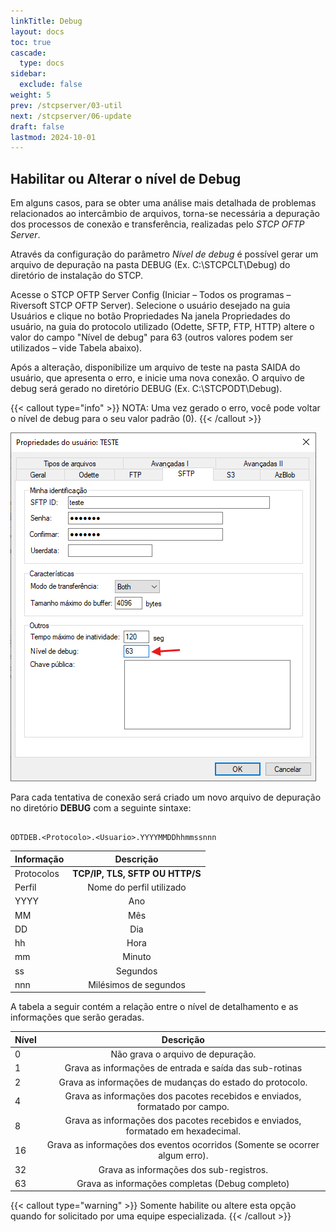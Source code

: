 ```yaml
---
linkTitle: Debug
layout: docs
toc: true
cascade:
  type: docs
sidebar:
  exclude: false
weight: 5
prev: /stcpserver/03-util
next: /stcpserver/06-update
draft: false
lastmod: 2024-10-01
---
```

## Habilitar ou Alterar o nível de Debug

Em alguns casos, para se obter uma análise mais detalhada de problemas relacionados ao intercâmbio de arquivos, torna-se necessária a depuração dos processos de conexão e transferência, realizadas pelo *STCP OFTP Server*.

Através da configuração do parâmetro *Nível de debug* é possível gerar um arquivo de depuração na pasta DEBUG (Ex. C:\STCPCLT\Debug) do diretório de instalação do STCP.

Acesse o STCP OFTP Server Config (Iniciar – Todos os programas – Riversoft STCP OFTP Server). Selecione o usuário desejado na guia Usuários e clique no botão Propriedades Na janela Propriedades do usuário, na guia do protocolo utilizado (Odette, SFTP, FTP, HTTP) altere o valor do campo "Nível de debug" para 63 (outros valores podem ser utilizados – vide Tabela abaixo). 

Após a alteração, disponibilize um arquivo de teste na pasta SAIDA do usuário, que apresenta o erro, e inicie uma nova conexão. O arquivo de debug será gerado no diretório DEBUG (Ex. C:\STCPODT\Debug).

{{< callout type="info" >}}
  NOTA: Uma vez gerado o erro, você pode voltar o nível de debug para o seu valor padrão (0).
{{< /callout >}}

![](img/img-01.png)

Para cada tentativa de conexão será criado um novo arquivo de depuração no diretório **DEBUG** com a seguinte sintaxe:

```{filename="Arquivo de debug"}

ODTDEB.<Protocolo>.<Usuario>.YYYYMMDDhhmmssnnn
```

| Informação |        Descrição        |
| :--------- | :-----------------------: |
| Protocolos | **TCP/IP, TLS, SFTP OU HTTP/S** |
| Perfil     | Nome do perfil utilizado  |
| YYYY       |            Ano            |
| MM         |            Mês            |
| DD         |            Dia            |
| hh         |           Hora            |
| mm         |          Minuto           |
| ss         |         Segundos          |
| nnn        |   Milésimos de segundos   |

A tabela a seguir contém a relação entre o nível de detalhamento e as informações que serão geradas.

| Nível |                                    Descrição                                     |
| :---- | :------------------------------------------------------------------------------: |
| 0     |                        Não grava o arquivo de depuração.                         |
| 1     |             Grava as informações de entrada e saída das sub-rotinas              |
| 2     |             Grava as informações de mudanças do estado do protocolo.             |
| 4     |   Grava as informações dos pacotes recebidos e enviados, formatado por campo.    |
| 8     | Grava as informações dos pacotes recebidos e enviados, formatado em hexadecimal. |
| 16    |   Grava as informações dos eventos ocorridos (Somente se ocorrer algum erro).    |
| 32    |                     Grava as informações dos sub-registros.                      |
| 63    |                 Grava as informações completas (Debug completo)                  |

{{< callout type="warning" >}}
Somente habilite ou altere esta opção quando for solicitado por uma equipe especializada.
{{< /callout >}}
